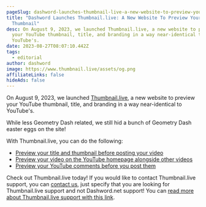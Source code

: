 ```yaml
---
pageSlug: dashword-launches-thumbnail-live-a-new-website-to-preview-your-youtube-thumbnail
title: "Dashword Launches Thumbnail.live: A New Website To Preview Your YouTube
  Thumbnail"
desc: On August 9, 2023, we launched Thumbnail.live, a new website to preview
  your YouTube thumbnail, title, and branding in a way near-identical to
  YouTube's.
date: 2023-08-27T08:07:10.442Z
tags:
  - editorial
author: dashword
image: https://www.thumbnail.live/assets/og.png
affiliateLinks: false
hideAds: false
---
```

On August 9, 2023, we launched [Thumbnail.live](https://www.thumbnail.live/), a new website to preview your YouTube thumbnail, title, and branding in a way near-identical to YouTube's.

While less Geometry Dash related, we still hid a bunch of Geometry Dash easter eggs on the site!

With Thumbnail.live, you can do the following:

- [Preview your title and thumbnail before posting your video](https://www.thumbnail.live/)
- [Preview your video on the YouTube homepage alongside other videos](https://www.thumbnail.live/feed/)
- [Preview your YouTube comments before you post them](https://www.thumbnail.live/comment/)

Check out Thumbnail.live today! If you would like to contact Thumbnail.live support, you can [contact us](/contact/), just specify that you are looking for Thumbnail.live support and not Dashword.net support! You can [read more about Thumbnail.live support with this link](https://www.thumbnail.live/support/contact/).
